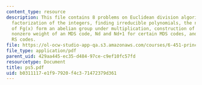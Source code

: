 ```yaml
---
content_type: resource
description: This file contains 8 problems on Euclidean division algorithm, unique
  factorization of the integers, finding irreducible polynomials, the nonzero elements
  of Fg(x) form an abelian group under multiplication, construction of F32, second
  nonzero weight of an MDS code, Nd and Nd+1 for certain MDS codes, and doubly extended
  RS codes.
file: https://ol-ocw-studio-app-qa.s3.amazonaws.com/courses/6-451-principles-of-digital-communication-ii-spring-2005/b0311117e1f97920f4c371472379d361_ps5.pdf
file_type: application/pdf
parent_uid: 429aa445-ec35-d484-97ce-c9ef10fc57fd
resourcetype: Document
title: ps5.pdf
uid: b0311117-e1f9-7920-f4c3-71472379d361
---
```

